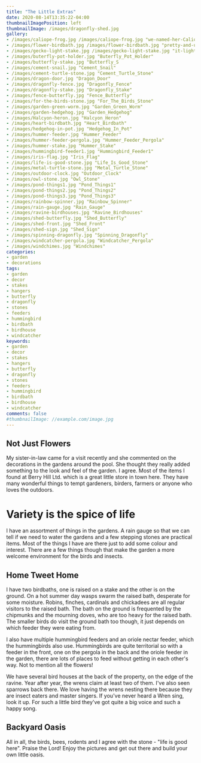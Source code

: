 ```yaml
---
title: "The Little Extras"
date: 2020-08-14T13:35:22-04:00
thumbnailImagePosition: left
thumbnailImage: /images/dragonfly-shed.jpg
gallery:
- /images/caliope-frog.jpg /images/caliope-frog.jpg "we-named-her-Caliope"
- /images/flower-birdbath.jpg /images/flower-birdbath.jpg "pretty-and-useful"
- /images/gecko-light-stake.jpg /images/gecko-light-stake.jpg "it-lights-up"
- /images/buterfly-pot-holder.jpg "Buterfly_Pot_Holder"
- /images/butterfly-stake.jpg "Butterfly_S
- /images/cement-snail.jpg "Cement_Snail"
- /images/cement-turtle-stone.jpg "Cement_Turtle_Stone"
- /images/dragon-door.jpg "Dragon_Door"
- /images/dragonfly-fence.jpg "Dragonfly_Fence"
- /images/dragonfly-stake.jpg "Dragonfly_Stake"
- /images/fence-butterfly.jpg "Fence_Butterfly"
- /images/for-the-birds-stone.jpg "For_The_Birds_Stone"
- /images/garden-green-worm.jpg "Garden_Green_Worm"
- /images/garden-hedgehog.jpg "Garden_Hedgehog"
- /images/Halcyon-heron.jpg "Halcyon_Heron"
- /images/heart-birdbath.jpg "Heart_Birdbath"
- /images/hedgehog-in-pot.jpg "Hedgehog_In_Pot"
- /images/hummer-feeder.jpg "Hummer_Feeder"
- /images/hummer-feeder-pergola.jpg "Hummer_Feeder_Pergola"
- /images/hummer-stake.jpg "Hummer_Stake"
- /images/hummingbird-feeder1.jpg "Hummingbird_Feeder1"
- /images/iris-flag.jpg "Iris_Flag"
- /images/life-is-good-stone.jpg "Life_Is_Good_Stone"
- /images/metal-turtle-stone.jpg "Metal_Turtle_Stone"
- /images/outdoor-clock.jpg "Outdoor_Clock"
- /images/owl-stone.jpg "Owl_Stone"
- /images/pond-things1.jpg "Pond_Things1"
- /images/pond-things2.jpg "Pond_Things2"
- /images/pond-things3.jpg "Pond_Things3"
- /images/rainbow-spinner.jpg "Rainbow_Spinner"
- /images/rain-gauge.jpg "Rain_Gauge"
- /images/ravine-birdhouses.jpg "Ravine_Birdhouses"
- /images/shed-butterfly.jpg "Shed_Butterfly"
- /images/shed-front.jpg "Shed_Front"
- /images/shed-sign.jpg "Shed_Sign"
- /images/spinning-dragonfly.jpg "Spinning_Dragonfly"
- /images/windcatcher-pergola.jpg "Windcatcher_Pergola"
- /images/windchimes.jpg "Windchimes"
categories:
- garden
- decorations
tags:
- garden
- decor
- stakes
- hangers
- butterfly
- dragonfly
- stones
- feeders
- hummingbird
- birdbath
- birdhouse
- windcatcher
keywords:
- garden
- decor
- stakes
- hangers
- butterfly
- dragonfly
- stones
- feeders
- hummingbird
- birdbath
- birdhouse
- windcatcher
comments: false
#thumbnailImage: //example.com/image.jpg
---
```


## Not Just Flowers

My sister-in-law came for a visit recently and she commented on the decorations in the gardens around the pool. She thought they really added something to the look and feel of the garden. I agree. Most of the items I found at Berry Hill Ltd. which is a great little store in town here. They have many wonderful things to tempt gardeners, birders, farmers or anyone who loves the outdoors. 

# Variety is the spice of life

I have an assortment of things in the gardens. A rain gauge so that we can tell if we need to water the gardens and a few stepping stones are practical items. Most of the things I have are there just to add some colour and interest. There are a few things though that make the garden a more welcome environment for the birds and insects. 

## Home Tweet Home

I have two birdbaths, one is raised on a stake and the other is on the ground. On a hot summer day wasps swarm the raised bath, desperate for some moisture. Robins, finches, cardinals and chickadees are all regular visitors to the raised bath. The bath on the ground is frequented by the chipmunks and the mourning doves, who are too heavy for the raised bath. The smaller birds do visit the ground bath too though, it just depends on which feeder they were eating from.

I also have multiple hummingbird feeders and an oriole nectar feeder, which the hummingbirds also use. Hummingbirds are quite territorial so with a feeder in the front, one on the pergola in the back and the oriole feeder in the garden, there are lots of places to feed without getting in each other's way. Not to mention all the flowers!

We have several bird houses at the back of the property, on the edge of the ravine. Year after year, the wrens claim at least two of them. I've also seen sparrows back there. We love having the wrens nesting there because they are insect eaters and master singers. If you've never heard a Wren sing, look it up. For such a little bird they've got quite a big voice and such a happy song.

## Backyard Oasis

All in all, the birds, bees, rodents and I agree with the stone - "life is good here". Praise the Lord!  Enjoy the pictures and get out there and build your own little oasis.

